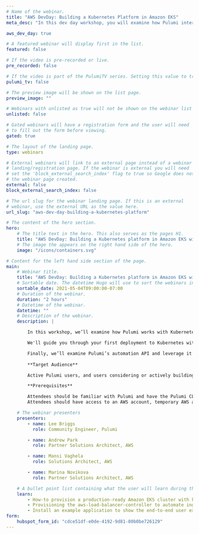 ```yaml
---
# Name of the webinar.
title: "AWS DevDay: Building a Kubernetes Platform in Amazon EKS"
meta_desc: "In this dev day workshop, you will examine how Pulumi interacts with Kubernetes, and build real-world examples of managing Amazon EKS clusters."

aws_dev_day: true

# A featured webinar will display first in the list.
featured: false

# If the video is pre-recorded or live.
pre_recorded: false

# If the video is part of the PulumiTV series. Setting this value to true will list the video in the "PulumiTV" section.
pulumi_tv: false

# The preview image will be shown on the list page.
preview_image: ""

# Webinars with unlisted as true will not be shown on the webinar list
unlisted: false

# Gated webinars will have a registration form and the user will need
# to fill out the form before viewing.
gated: true

# The layout of the landing page.
type: webinars

# External webinars will link to an external page instead of a webinar
# landing/registration page. If the webinar is external you will need
# set the 'block_external_search_index' flag to true so Google does not index
# the webinar page created.
external: false
block_external_search_index: false

# The url slug for the webinar landing page. If this is an external
# webinar, use the external URL as the value here.
url_slug: "aws-dev-day-building-a-kubernetes-platform"

# The content of the hero section.
hero:
    # The title text in the hero. This also serves as the pages H1.
    title: "AWS DevDay: Building a Kubernetes platform in Amazon EKS with Pulumi"
    # The image the appears on the right hand side of the hero.
    image: "/icons/containers.svg"

# Content for the left hand side section of the page.
main:
    # Webinar title.
    title: "AWS DevDay: Building a Kubernetes platform in Amazon EKS with Pulumi"
    # Sortable date. The datetime Hugo will use to sort the webinars in date order.
    sortable_date: 2021-05-04T09:00:00-07:00
    # Duration of the webinar.
    duration: "2 hours"
    # Datetime of the webinar.
    datetime: ""
    # Description of the webinar.
    description: |

        In this workshop, we’ll examine how Pulumi works with Kubernetes, and show real-world examples of managing Amazon EKS clusters.

        We'll guide you through your first deployment to Kubernetes with Pulumi, before showing you the power of Pulumi's reusable components to turbo-charge your platform deployment.

        Finally, we’ll examine Pulumi’s automation API and leverage it’s powerful capabilities to expose your application deployment platform into your users' hands without asking them to write a single line of code!
 
        **Target Audience**

        Active Pulumi users, and users considering or actively building a Kubernetes platform

        **Prerequisites**

        Attendees should be familiar with Pulumi and have the Pulumi CLI installed on their machine.
        Attendees should have access to an AWS account, temporary AWS accounts will be provided to users on a first come, first served basis.

    # The webinar presenters
    presenters:
        - name: Lee Briggs
          role: Community Engineer, Pulumi

        - name: Andrew Park
          role: Partner Solutions Architect, AWS

        - name: Mansi Vaghela
          role: Solutions Architect, AWS

        - name: Marina Novikova
          role: Partner Solutions Architect, AWS

    # A bullet point list containing what the user will learn during the webinar.
    learn:
        - How-to provision a production-ready Amazon EKS cluster with key features enabled using Pulumi
        - Provisioning the aws-load-balancer-controller to automate ingress creation
        - Install an example application to show the end-to-end user experience for users.
form:
    hubspot_form_id: "cdce51df-e0de-4192-9d81-80b0be726129"
---
```

